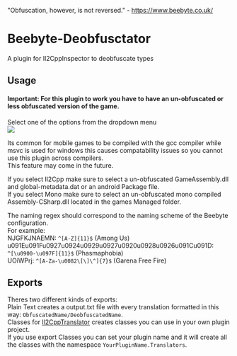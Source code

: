 "Obfuscation, however, is not reversed." - https://www.beebyte.co.uk/

# Beebyte-Deobfusctator 
A plugin for Il2CppInspector to deobfuscate types

## Usage

#### Important: For this plugin to work you have to have an un-obfuscated or less obfuscated version of the game.

Select one of the options from the dropdown menu  
![](https://i.imgur.com/f2QnEdH.png)  

Its common for mobile games to be compiled with the gcc compiler while msvc is used for windows this causes compatability issues so you cannot use this plugin across compilers.  
This feature may come in the future.

If you select Il2Cpp make sure to select a un-obfuscated GameAssembly.dll and global-metadata.dat or an android Package file.  
If you select Mono make sure to select an un-obfuscated mono compiled Assembly-CSharp.dll located in the games Managed folder.  

The naming regex should correspond to the naming scheme of the Beebyte configuration.  
For example:  
NJGFKJNAEMN: `^[A-Z]{11}$` (Among Us)  
u091Eu091Fu0927u0924u0929u0927u0920u0928u0926u091Cu091D: `^[\u0900-\u097F]{11}$` (Phasmaphobia)  
UOiWPrj: `^[A-Za-\u0082\[\]\^]{7}$` (Garena Free Fire)
## Exports
Theres two different kinds of exports:  
Plain Text creates a output.txt file with every translation formatted in this way: `ObfuscatedName/DeobfuscatedName`.  
Classes for [Il2CppTranslator](https://github.com/OsOmE1/Il2CppTranslator) creates classes you can use in your own plugin project.  
If you use export Classes you can set your plugin name and it will create all the classes with the namespace `YourPluginName.Translators`.
